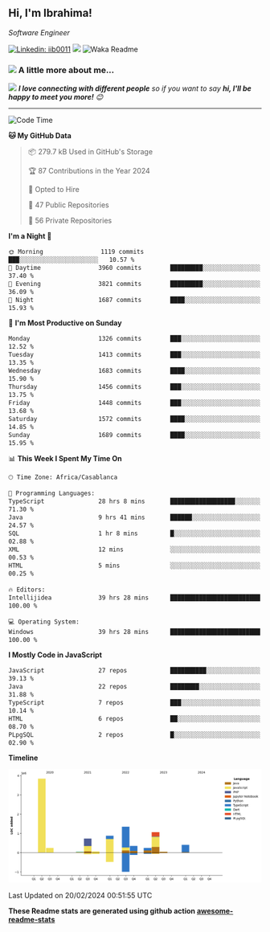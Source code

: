 <h2>Hi, I'm Ibrahima! </h2>
<p><em>Software Engineer 
</em></p>


[![Linkedin: iib0011](https://img.shields.io/badge/-iib0011-blue?style=flat-square&logo=Linkedin&logoColor=white&link=https://www.linkedin.com/in/iib0011/)](https://www.linkedin.com/in/iib0011/)
![](https://visitor-badge.glitch.me/badge?page_id=iib0011)
![Waka Readme](https://github.com/iib0011/iib0011/workflows/Waka%20Readme/badge.svg)


### <img src="https://media.giphy.com/media/VgCDAzcKvsR6OM0uWg/giphy.gif" width="50"> A little more about me...  


<img src="https://media.giphy.com/media/LnQjpWaON8nhr21vNW/giphy.gif" width="60"> <em><b>I love connecting with different people</b> so if you want to say <b>hi, I'll be happy to meet you more!</b> 😊</em>

---
<!--START_SECTION:waka-->
![Code Time](http://img.shields.io/badge/Code%20Time-2%2C978%20hrs%2023%20mins-blue)

**🐱 My GitHub Data** 

> 📦 279.7 kB Used in GitHub's Storage 
 > 
> 🏆 87 Contributions in the Year 2024
 > 
> 💼 Opted to Hire
 > 
> 📜 47 Public Repositories 
 > 
> 🔑 56 Private Repositories 
 > 
**I'm a Night 🦉** 

```text
🌞 Morning                1119 commits        ███░░░░░░░░░░░░░░░░░░░░░░   10.57 % 
🌆 Daytime                3960 commits        █████████░░░░░░░░░░░░░░░░   37.40 % 
🌃 Evening                3821 commits        █████████░░░░░░░░░░░░░░░░   36.09 % 
🌙 Night                  1687 commits        ████░░░░░░░░░░░░░░░░░░░░░   15.93 % 
```
📅 **I'm Most Productive on Sunday** 

```text
Monday                   1326 commits        ███░░░░░░░░░░░░░░░░░░░░░░   12.52 % 
Tuesday                  1413 commits        ███░░░░░░░░░░░░░░░░░░░░░░   13.35 % 
Wednesday                1683 commits        ████░░░░░░░░░░░░░░░░░░░░░   15.90 % 
Thursday                 1456 commits        ███░░░░░░░░░░░░░░░░░░░░░░   13.75 % 
Friday                   1448 commits        ███░░░░░░░░░░░░░░░░░░░░░░   13.68 % 
Saturday                 1572 commits        ████░░░░░░░░░░░░░░░░░░░░░   14.85 % 
Sunday                   1689 commits        ████░░░░░░░░░░░░░░░░░░░░░   15.95 % 
```


📊 **This Week I Spent My Time On** 

```text
🕑︎ Time Zone: Africa/Casablanca

💬 Programming Languages: 
TypeScript               28 hrs 8 mins       ██████████████████░░░░░░░   71.30 % 
Java                     9 hrs 41 mins       ██████░░░░░░░░░░░░░░░░░░░   24.57 % 
SQL                      1 hr 8 mins         █░░░░░░░░░░░░░░░░░░░░░░░░   02.88 % 
XML                      12 mins             ░░░░░░░░░░░░░░░░░░░░░░░░░   00.53 % 
HTML                     5 mins              ░░░░░░░░░░░░░░░░░░░░░░░░░   00.25 % 

🔥 Editors: 
Intellijidea             39 hrs 28 mins      █████████████████████████   100.00 % 

💻 Operating System: 
Windows                  39 hrs 28 mins      █████████████████████████   100.00 % 
```

**I Mostly Code in JavaScript** 

```text
JavaScript               27 repos            ██████████░░░░░░░░░░░░░░░   39.13 % 
Java                     22 repos            ████████░░░░░░░░░░░░░░░░░   31.88 % 
TypeScript               7 repos             ███░░░░░░░░░░░░░░░░░░░░░░   10.14 % 
HTML                     6 repos             ██░░░░░░░░░░░░░░░░░░░░░░░   08.70 % 
PLpgSQL                  2 repos             █░░░░░░░░░░░░░░░░░░░░░░░░   02.90 % 
```



**Timeline**

![Lines of Code chart](https://raw.githubusercontent.com/iib0011/iib0011/master/assets/bar_graph.png)


 Last Updated on 20/02/2024 00:51:55 UTC
<!--END_SECTION:waka-->

**These Readme stats are generated using github action [awesome-readme-stats](https://github.com/iib0011/waka-readme-stats)**
